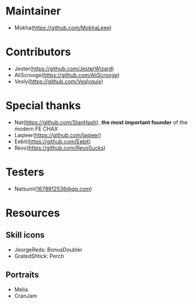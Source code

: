 # Maintainer

- Mokha(https://github.com/MokhaLeee)

# Contributors

- Jester(https://github.com/JesterWizard)
- AliScrooge(https://github.com/AliScrooge)
- Vesly(https://github.com/Veslyquix)

# Special thanks

- Nat(https://github.com/StanHash), **the most important founder** of the modern FE CHAX
- Laqieer(https://github.com/laqieer)
- Eebit(https://github.com/Eebit)
- Revo(https://github.com/RevoSucks)

# Testers

- Natsumi(1678912536@qq.com)

# Resources

## Skill icons

- JeorgeReds: BonusDoubler
- GratedShtick: Perch

## Portraits
- Melia
- CranJam
